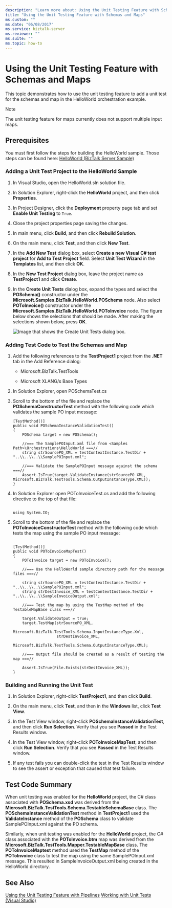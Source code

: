 ```yaml
---
description: "Learn more about: Using the Unit Testing Feature with Schemas and Maps"
title: "Using the Unit Testing Feature with Schemas and Maps"
ms.custom: ""
ms.date: "06/08/2017"
ms.service: biztalk-server
ms.reviewer: ""
ms.suite: ""
ms.topic: how-to
---
```

# Using the Unit Testing Feature with Schemas and Maps
This topic demonstrates how to use the unit testing feature to add a unit test for the schemas and map in the HelloWorld orchestration example.

> [!NOTE]
>  The unit testing feature for maps currently does not support multiple input maps.

## Prerequisites
 You must first follow the steps for building the HelloWorld sample. Those steps can be found here: [HelloWorld (BizTalk Server Sample)](../core/helloworld-biztalk-server-sample.md)

### Adding a Unit Test Project to the HelloWorld Sample

1.  In Visual Studio, open the HelloWorld.sln solution file.

2.  In Solution Explorer, right-click the **HelloWorld** project, and then click **Properties**.

3.  In Project Designer, click the **Deployment** property page tab and set **Enable Unit Testing** to `True`.

4.  Close the project properties page saving the changes.

5.  In main menu, click **Build**, and then click **Rebuild Solution**.

6.  On the main menu, click **Test**, and then click **New Test**.

7.  In the **Add New Test** dialog box, select **Create a new Visual C# test project** for **Add to Test Project** field. Select **Unit Test Wizard** in the **Templates** list, and then click **OK**.

8.  In the **New Test Project** dialog box, leave the project name as **TestProject1** and click **Create**.

9. In the **Create Unit Tests** dialog box, expand the types and select the **POSchema()** constructor under the **Microsoft.Samples.BizTalk.HelloWorld.POSchema** node. Also select **POToInvoice()** constructor under the **Microsoft.Samples.BizTalk.HelloWorld.POToInvoice** node. The figure below shows the selections that should be made. After making the selections shown below, press **OK**.

     ![Image that shows the Create Unit Tests dialog box.](../core/media/schemaandmapsunittestwizardselection.gif "SchemaAndMapsUnitTestWizardSelection")

### Adding Test Code to Test the Schemas and Map

1.  Add the following references to the **TestProject1** project from the **.NET** tab in the Add Reference dialog:

    -   Microsoft.BizTalk.TestTools

    -   Microsoft XLANG/s Base Types

2.  In Solution Explorer, open POSchemaTest.cs

3.  Scroll to the bottom of the file and replace the **POSchemaConstructorTest** method with the following code which validates the sample PO input message:

    ```
    [TestMethod()]
    public void POSchemaInstanceValidationTest()
    {
        POSchema target = new POSchema();

        //=== The SamplePOInput.xml file from <Samples Path>\Orchestrations\HelloWorld ===//
        string strSourcePO_XML = testContextInstance.TestDir + "..\\..\\..\\SamplePOInput.xml";

        //=== Validate the SamplePOInput message against the schema ===//
        Assert.IsTrue(target.ValidateInstance(strSourcePO_XML, Microsoft.BizTalk.TestTools.Schema.OutputInstanceType.XML));
    }
    ```

4.  In Solution Explorer open POToInvoiceTest.cs and add the following directive to the top of that file:

    ```

    using System.IO;
    ```

5.  Scroll to the bottom of the file and replace the **POToInvoiceConstructorTest** method with the following code which tests the map using the sample PO input message:

    ```

    [TestMethod()]
    public void POToInvoiceMapTest()
    {
        POToInvoice target = new POToInvoice();

        //=== Use the HelloWorld sample directory path for the message files ===//

        string strSourcePO_XML = testContextInstance.TestDir + "..\\..\\..\\SamplePOInput.xml";
        string strDestInvoice_XML = testContextInstance.TestDir + "..\\..\\..\\SampleInvoiceOutput.xml";

        //=== Test the map by using the TestMap method of the TestableMapBase class ===//

        target.ValidateOutput = true;
        target.TestMap(strSourcePO_XML,
                       Microsoft.BizTalk.TestTools.Schema.InputInstanceType.Xml,
                       strDestInvoice_XML,
                       Microsoft.BizTalk.TestTools.Schema.OutputInstanceType.XML);

        //=== Output file should be created as a result of testing the map ===//

        Assert.IsTrue(File.Exists(strDestInvoice_XML));
    }
    ```

### Building and Running the Unit Test

1.  In Solution Explorer, right-click **TestProject1**, and then click **Build**.

2.  On the main menu, click **Test**, and then in the **Windows** list, click **Test View**.

3.  In the Test View window, right-click **POSchemaInstanceValidationTest**, and then click **Run Selection**. Verify that you see **Passed** in the Test Results window.

4.  In the Test View window, right-click **POToInvoiceMapTest**, and then click **Run Selection**. Verify that you see **Passed** in the Test Results window.

5.  If any test fails you can double-click the test in the Test Results window to see the assert or exception that caused that test failure.

## Test Code Summary
 When unit testing was enabled for the **HelloWorld** project, the C# class associated with **POSchema.xsd** was derived from the **Microsoft.BizTalk.TestTools.Schema.TestableSchemaBase** class. The **POSchemaInstanceValidationTest** method in **TestProject1** used the **ValidateInstance** method of the **POSchema** class to validate SamplePOInput.xml against the PO schema.

 Similarly, when unit testing was enabled for the **HelloWorld** project, the C# class associated with the **POToInvoice.btm** map was derived from the **Microsoft.BizTalk.TestTools.Mapper.TestableMapBase** class. The **POToInvoiceMaptest** method used the **TestMap** method of the **POToInvoice** class to test the map using the same SamplePOInput.xml message. This resulted in SampleInvoiceOutput.xml being created in the HelloWorld directory.

## See Also
 [Using the Unit Testing Feature with Pipelines](../core/using-the-unit-testing-feature-with-pipelines.md)
 [Working with Unit Tests (Visual Studio)](/previous-versions/visualstudio/visual-studio-2008/ms182515(v=vs.90))
